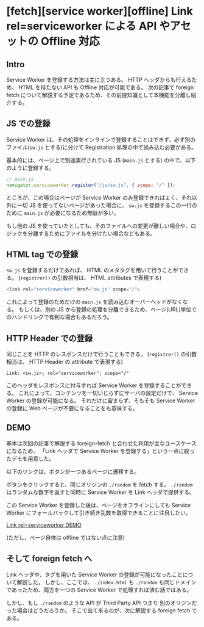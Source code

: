 # [fetch][service worker][offline] Link rel=serviceworker による API やアセットの Offline 対応


## Intro

Service Worker を登録する方法は主に三つある。
HTTP ヘッダからも行えるため、 HTML を持たない API も Offline 対応が可能である。
次の記事で foreign fetch について解説する予定であるため、その前提知識として本機能を分離し紹介する。


## JS での登録

Service Worker は、その処理をインラインで登録することはできず、必ず別のファイル(`sw.js` とする)に分けて Registration 処理の中で読み込む必要がある。

基本的には、ページ上で別途実行されている JS (`main.js` とする) の中で、以下のように登録する。


```js
// main.js
navigator.serviceworker.register("/js/sw.js", { scope: "/" });
```

ところが、この場合はページが Service Worker のみ登録できればよく、それ以外に一切 JS を使ってないページがあった場合に、 `sw.js` を登録するこの一行のために `main.js` が必要になるため無駄が多い。

もし他の JS を使っていたとしても、そのファイルへの変更が難しい場合や、ロジックを分離するためにファイルを分けたい場合などもある。


## HTML tag での登録

`sw.js` を登録するだけであれば、 HTML のメタタグを用いて行うことができる。
(`registrer()` の引数相当は、 HTML attributes で表現する)


```js
<link rel="serviceworker" href="sw.js" scope="/">
```

これによって登録のためだけの `main.js` を読み込むオーバーヘッドがなくなる。
もしくは、別の JS から登録の処理を分離できるため、ページ(URL)単位でのハンドリングで有利な場合もあるだろう。


## HTTP Header での登録

同じことを HTTP のレスポンスだけで行うこともできる。
(`registrer()` の引数相当は、 HTTP Header の attribute で表現する)

```
Link: <sw.js>; rel="serviceworker"; scope="/"
```

このヘッダをレスポンスに付与すれば Service Worker を登録することができる。
これによって、コンテンツを一切いじらずにサーバの設定だけで、 Service Worker の登録が可能になる。
それだけに留まらず、そもそも Service Worker の登録に Web ページが不要になることをも意味する。


## DEMO

基本は次回の記事で解説する foreign-fetch と合わせた利用が主なユースケースになるため、 「Link ヘッダで Service Worker を登録する」という一点に絞ったデモを用意した。

以下のリンクは、ボタンが一つあるページに遷移する。

ボタンをクリックすると、同じオリジンの `./random` を fetch する。 `./random` はランダムな数字を返すと同時に Service Worker を Link ヘッダで提供する。

この Service Worker を登録した後は、ページをオフラインにしても Service Worker にフォールバックして引き続き乱数を取得できることに注目したい。

[Link rel=serviceworker DEMO](https://labs.jxck.io/service-worker/link-rel-service-worker/)

(ただし、ページ自体は offline ではない点に注意)


## そして foreign fetch へ

Link ヘッダや、タグを用いた Service Worker の登録が可能になったことについて解説した。
しかし、ここでは、 `./index.html` も `./random` も同じドメインであったため、両方を一つの Service Worker で処理すれば済む話ではある。

しかし、もし `./random` のような API が Third Party API つまり 別のオリジンだった場合はどうだろうか。
そこで出て来るのが、次に解説する foreign fetch である。
